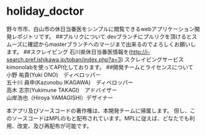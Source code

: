 # holiday_doctor
野々市市、白山市の休日当番医をシンプルに閲覧できるwebアプリケーション開発レポジトリです。
##プルリクについて
devブランチにプルリクを頂けるとスムーズに確認からmasterブランチへのマージまで出来るのでよろしくお願いします。
##スクレイピング
石川県休日当番医情報を(http://i-search.pref.ishikawa.jp/toban/index.php?a=3)
スクレイピングサービスkimonolabを使ってAPI化しております。
##開発チームとライセンスについて
小野 祐貴(Yuki ONO)　ディベロッパー  
五十川 員申(Kazunobu IKAGAWA)　ディベロッパー  
高木 志宗(Yukimune TAKAGI)　アドバイザー  
山岸浩也（Hiroya YAMAGISHI）デザイナー  

本アプリ及びソースコードの著作権は、本開発チームに帰属します。 但し、このソースコードはMPLのもと配布されています。MPLに従えば、どなたでも利用、改変、及び再配布が可能です。
